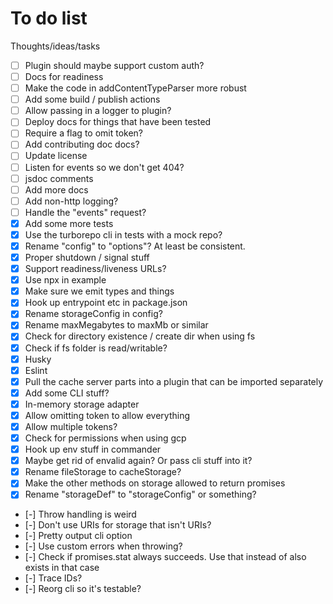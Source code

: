 # To do list

Thoughts/ideas/tasks

- [ ] Plugin should maybe support custom auth?
- [ ] Docs for readiness
- [ ] Make the code in addContentTypeParser more robust
- [ ] Add some build / publish actions
- [ ] Allow passing in a logger to plugin?
- [ ] Deploy docs for things that have been tested
- [ ] Require a flag to omit token?
- [ ] Add contributing doc docs?
- [ ] Update license
- [ ] Listen for events so we don't get 404?
- [ ] jsdoc comments
- [ ] Add more docs
- [ ] Add non-http logging?
- [ ] Handle the "events" request?
- [x] Add some more tests
- [x] Use the turborepo cli in tests with a mock repo?
- [x] Rename "config" to "options"? At least be consistent.
- [x] Proper shutdown / signal stuff
- [x] Support readiness/liveness URLs?
- [x] Use npx in example
- [x] Make sure we emit types and things
- [x] Hook up entrypoint etc in package.json
- [x] Rename storageConfig in config?
- [x] Rename maxMegabytes to maxMb or similar
- [x] Check for directory existence / create dir when using fs
- [x] Check if fs folder is read/writable?
- [x] Husky
- [x] Eslint
- [x] Pull the cache server parts into a plugin that can be imported separately
- [x] Add some CLI stuff?
- [x] In-memory storage adapter
- [x] Allow omitting token to allow everything
- [x] Allow multiple tokens?
- [x] Check for permissions when using gcp
- [x] Hook up env stuff in commander
- [x] Maybe get rid of envalid again? Or pass cli stuff into it?
- [x] Rename fileStorage to cacheStorage?
- [x] Make the other methods on storage allowed to return promises
- [x] Rename "storageDef" to "storageConfig" or something?
- [-] Throw handling is weird
- [-] Don't use URIs for storage that isn't URIs?
- [-] Pretty output cli option
- [-] Use custom errors when throwing?
- [-] Check if promises.stat always succeeds. Use that instead of also exists in
  that case
- [-] Trace IDs?
- [-] Reorg cli so it's testable?

